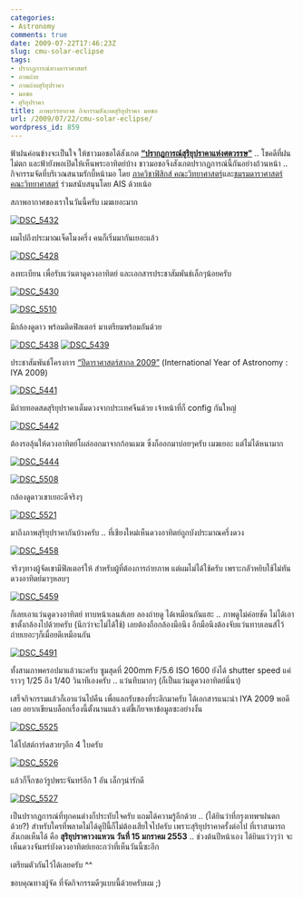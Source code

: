 ```yaml
---
categories:
- Astronomy
comments: true
date: 2009-07-22T17:46:23Z
slug: cmu-solar-eclipse
tags:
- ปรากฏการณ์ทางดาราศาสตร์
- ภาพถ่าย
- ภาพถ่ายสุริยุปราคา
- มอชอ
- สุริยุปราคา
title: ภาพบรรยากาศ กิจกรรมสังเกตสุริยุปราคา มอชอ
url: /2009/07/22/cmu-solar-eclipse/
wordpress_id: 859
---
```


ฟ้าฝนค่อนข้างจะเป็นใจ ให้ชาวมอชอได้สังเกต **[“ปรากฏการณ์สุริยุปราคาแห่งศตวรรษ”](https://armno.in.th/20090512/%E0%B8%AA%E0%B8%B8%E0%B8%A3%E0%B8%B4%E0%B8%A2%E0%B8%B8%E0%B8%9B%E0%B8%A3%E0%B8%B2%E0%B8%84%E0%B8%B2%E0%B9%80%E0%B8%95%E0%B9%87%E0%B8%A1%E0%B8%94%E0%B8%A7%E0%B8%87%E0%B9%81%E0%B8%AB%E0%B9%88%E0%B8%87)** .. โชคดีที่ฝนไม่ตก และฟ้ายังพอเปิดให้เห็นพระอาทิตย์บ้าง ชาวมอชอจึงสังเกตปรากฏการณ์นี้กันอย่างถ้วนหน้า .. กิจกรรมจัดที่บริเวณสนามรักบี้หน้ามอ โดย [ภาควิชาฟิสิกส์ คณะวิทยาศาสตร์](http://physics.science.cmu.ac.th/)และ[ชมรมดาราศาสตร์ คณะวิทยาศาสตร์](http://www.science.cmu.ac.th/observatory/astroclub/index.html) ร่วมสนับสนุนโดย AIS ด้วยเน้อ



สภาพอากาศของเราในวันนี้ครับ เมฆเยอะมาก



[![DSC_5432](https://armno.in.th/wp-content/uploads/5b6f7044d0f9_F08E/DSC_5432_thumb.jpg)](https://armno.in.th/wp-content/uploads/5b6f7044d0f9_F08E/DSC_5432.jpg)



ผมไปถึงประมาณเจ็ดโมงครึ่ง คนก็เริ่มมากันเยอะแล้ว



[![DSC_5428](https://armno.in.th/wp-content/uploads/5b6f7044d0f9_F08E/DSC_5428_thumb.jpg)](https://armno.in.th/wp-content/uploads/5b6f7044d0f9_F08E/DSC_5428.jpg)





ลงทะเบียน เพื่อรับแว่นตาดูดวงอาทิตย์ และเอกสารประชาสัมพันธ์เล็กๆน้อยครับ



[![DSC_5430](https://armno.in.th/wp-content/uploads/5b6f7044d0f9_F08E/DSC_5430_thumb.jpg)](https://armno.in.th/wp-content/uploads/5b6f7044d0f9_F08E/DSC_5430.jpg)



[![DSC_5510](https://armno.in.th/wp-content/uploads/5b6f7044d0f9_F08E/DSC_5510_thumb.jpg)](https://armno.in.th/wp-content/uploads/5b6f7044d0f9_F08E/DSC_5510.jpg)



มีกล้องดูดาว พร้อมติดฟิลเตอร์ มาเตรียมพร้อมกันด้วย



[![DSC_5438](https://armno.in.th/wp-content/uploads/5b6f7044d0f9_F08E/DSC_5438_thumb.jpg)](https://armno.in.th/wp-content/uploads/5b6f7044d0f9_F08E/DSC_5438.jpg) [![DSC_5439](https://armno.in.th/wp-content/uploads/5b6f7044d0f9_F08E/DSC_5439_thumb.jpg)](https://armno.in.th/wp-content/uploads/5b6f7044d0f9_F08E/DSC_5439.jpg)



ประชาสัมพันธ์โครงการ [“ปีดาราศาสตร์สากล 2009”](http://www.astronomy2009.org/) (International Year of Astronomy : IYA 2009)



[![DSC_5441](https://armno.in.th/wp-content/uploads/5b6f7044d0f9_F08E/DSC_5441_thumb.jpg)](https://armno.in.th/wp-content/uploads/5b6f7044d0f9_F08E/DSC_5441.jpg)



มีถ่ายทอดสดสุริยุปราคาเต็มดวงจากประเทศจีนด้วย เจ้าหน้าที่ก็ config กันใหญ่



[![DSC_5442](https://armno.in.th/wp-content/uploads/5b6f7044d0f9_F08E/DSC_5442_thumb.jpg)](https://armno.in.th/wp-content/uploads/5b6f7044d0f9_F08E/DSC_5442.jpg)



ต้องรอลุ้นให้ดวงอาทิตย์โผล่ออกมาจากก้อนเมฆ ซึ่งก็ออกมาบ่อยๆครับ เมฆเยอะ แต่ไม่ได้หนามาก



[![DSC_5444](https://armno.in.th/wp-content/uploads/5b6f7044d0f9_F08E/DSC_5444_thumb.jpg)](https://armno.in.th/wp-content/uploads/5b6f7044d0f9_F08E/DSC_5444.jpg)



[![DSC_5508](https://armno.in.th/wp-content/uploads/5b6f7044d0f9_F08E/DSC_5508_thumb.jpg)](https://armno.in.th/wp-content/uploads/5b6f7044d0f9_F08E/DSC_5508.jpg)



กล้องดูดาวเขาเยอะดีจริงๆ



[![DSC_5521](https://armno.in.th/wp-content/uploads/5b6f7044d0f9_F08E/DSC_5521_thumb.jpg)](https://armno.in.th/wp-content/uploads/5b6f7044d0f9_F08E/DSC_5521.jpg)



มาถึงภาพสุริยุปราคากันบ้างครับ .. ที่เชียงใหม่เห็นดวงอาทิตย์ถูกบังประมาณครึ่งดวง



[![DSC_5458](https://armno.in.th/wp-content/uploads/5b6f7044d0f9_F08E/DSC_5458_thumb.jpg)](https://armno.in.th/wp-content/uploads/5b6f7044d0f9_F08E/DSC_5458.jpg)



จริงๆทางผู้จัดเขามีฟิลเตอร์ให้ สำหรับผู้ที่ต้องการถ่ายภาพ แต่ผมไม่ได้ใช้ครับ เพราะกลัวหยิบใช้ไม่ทัน ดวงอาทิตย์มาๆหลบๆ



[![DSC_5459](https://armno.in.th/wp-content/uploads/5b6f7044d0f9_F08E/DSC_5459_thumb.jpg)](https://armno.in.th/wp-content/uploads/5b6f7044d0f9_F08E/DSC_5459.jpg)



ก็เลยเอาแว่นดูดวงอาทิตย์ ทาบหน้าเลนส์เลย ลองถ่ายดู ได้เหมือนกันแฮะ .. ภาพดูไม่ค่อยชัด ไม่ได้เอาขาตั้งกล้องไปด้วยครับ (นึกว่าจะไม่ได้ใช้) เลยต้องถือกล้องมือนึง อีกมือนึงต้องจับแว่นทาบเลนส์ไว้ ถ่ายเยอะๆก็เมื่อยดีเหมือนกัน



[![DSC_5491](https://armno.in.th/wp-content/uploads/5b6f7044d0f9_F08E/DSC_5491_thumb.jpg)](https://armno.in.th/wp-content/uploads/5b6f7044d0f9_F08E/DSC_5491.jpg)



ทั้งสามภาพครอปมาแล้วนะครับ ซูมสุดที่ 200mm F/5.6 ISO 1600 ยังได้ shutter speed แค่ราวๆ 1/25 ถึง 1/40 วินาทีเองครับ .. แว่นทึบมากๆ (ก็เป็นแว่นดูดวงอาทิตย์นี่นา)



เสร็จกิจกรรมแล้วก็เอาแว่นไปคืน เพื่อแลกรับของที่ระลึกมาครับ ได้เอกสารแนะนำ IYA 2009 พอดีเลย อยากเขียนบล็อกเรื่องนี้ตั้งนานแล้ว แต่ขี้เกียจหาข้อมูลซะอย่างงั้น



[![DSC_5525](https://armno.in.th/wp-content/uploads/5b6f7044d0f9_F08E/DSC_5525_thumb.jpg)](https://armno.in.th/wp-content/uploads/5b6f7044d0f9_F08E/DSC_5525.jpg)



ได้โปสต์การ์ดสวยๆอีก 4 ใบครับ



[![DSC_5526](https://armno.in.th/wp-content/uploads/5b6f7044d0f9_F08E/DSC_5526_thumb.jpg)](https://armno.in.th/wp-content/uploads/5b6f7044d0f9_F08E/DSC_5526.jpg)



แล้วก็จิ๊กซอว์รูปพระจันทร์อีก 1 อัน เล็กๆน่ารักดี



[![DSC_5527](https://armno.in.th/wp-content/uploads/5b6f7044d0f9_F08E/DSC_5527_thumb.jpg)](https://armno.in.th/wp-content/uploads/5b6f7044d0f9_F08E/DSC_5527.jpg)



เป็นปรากฏการณ์ที่ทุกคนต่างก็ประทับใจครับ แถมได้ความรู้อีกด้วย .. (ได้ยินว่าที่กรุงเทพฯฝนตกด้วย?) สำหรับใครที่พลาดไม่ได้ดูปีนี้ก็ไม่ต้องเสียใจไปครับ เพราะสุริยุปราคาครั้งต่อไป ที่เราสามารถสังเกตเห็นได้ คือ **สุริยุปราคาวงแหวน วันที่ 15 มกราคม 2553** .. ช่วงต้นปีหน้าเอง ได้ยินแว่วๆว่า จะเห็นดวงจันทร์บังดวงอาทิตย์เยอะกว่าที่เห็นวันนี้ซะอีก



เตรียมตัวกันไว้ได้เลยครับ ^^



ขอบคุณทางผู้จัด ที่จัดกิจกรรมดีๆแบบนี้ด้วยครับผม ;)
